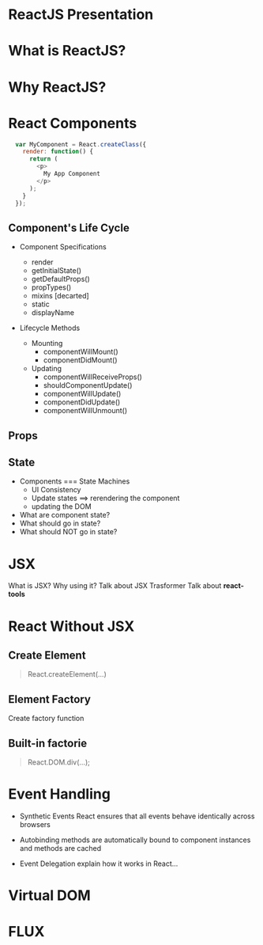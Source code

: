 # ReactJS Presentation

What is ReactJS?
================

Why ReactJS?
============

React Components
================

```javascript
  var MyComponent = React.createClass({
    render: function() {
      return (
        <p>
          My App Component
        </p>
      );
    }
  });
```
Component's Life Cycle
---------------------
- Component Specifications
  - render
  - getInitialState()
  - getDefaultProps()
  - propTypes()
  - mixins [decarted]
  - static
  - displayName

- Lifecycle Methods
  - Mounting
    - componentWillMount()
    - componentDidMount()
  - Updating
    - componentWillReceiveProps()
    - shouldComponentUpdate()
    - componentWillUpdate()
    - componentDidUpdate()
    - componentWillUnmount()

Props
-----

State
-----
- Components === State Machines
  - UI Consistency
  - Update states ==> rerendering the component
  - updating the DOM
- What are component state?
- What should go in state?
- What should NOT go in state?


JSX
===
What is JSX?
Why using it?
Talk about JSX Trasformer
Talk about <b>react-tools</b>

React Without JSX
=================

Create Element
--------------

> React.createElement(...)

Element Factory
---------------
Create factory function

Built-in factorie
-----------------

> React.DOM.div(...);

Event Handling
==============

- Synthetic Events
React ensures that all events behave identically across browsers

- Autobinding
methods are automatically bound to component instances
and methods are cached

- Event Delegation
explain how it works in React...

Virtual DOM
===========

FLUX
====
